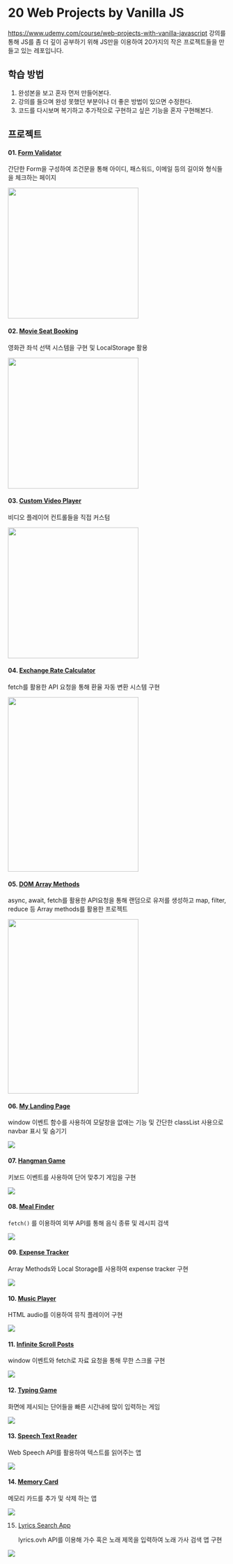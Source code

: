 # 20 Web Projects by Vanilla JS

https://www.udemy.com/course/web-projects-with-vanilla-javascript 강의를 통해 JS를 좀 더 깊이 공부하기 위해 JS만을 이용하여 20가지의 작은 프로젝트들을 만들고 있는 레포입니다.



## 학습 방법

1. 완성본을 보고 혼자 먼저 만들어본다.
2. 강의를 들으며  완성 못했던 부분이나 더 좋은 방법이 있으면 수정한다.
3. 코드를 다시보며 복기하고 추가적으로 구현하고 싶은 기능을 혼자 구현해본다.



## 프로젝트

#### 01. [Form Validator](https://github.com/jin0106/20-Web-projects-by-Vanilla-JS/tree/master/01.%20Form%20Validator)

간단한 Form을 구성하여 조건문을 통해 아이디, 패스워드, 이메일 등의 길이와 형식들을 체크하는 페이지

<img src="https://raw.githubusercontent.com/jin0106/20-Web-projects-by-Vanilla-JS/master/01.%20Form%20Validator/readme.assets/image-20211212160119588.png" style: width=300>

#### 02. [Movie Seat Booking](https://github.com/jin0106/20-Web-projects-by-Vanilla-JS/tree/master/02.%20Movie%20Seat%20Booking)

영화관 좌석 선택 시스템을 구현 및 LocalStorage 활용

<img src="https://github.com/jin0106/20-Web-projects-by-Vanilla-JS/raw/master/02.%20Movie%20Seat%20Booking/readme.assets/image-20211212205954205.png" style: width=300>

#### 03. [Custom Video Player](https://github.com/jin0106/20-Web-projects-by-Vanilla-JS/tree/master/03.%20Custom%20Video%20Player)

비디오 플레이어 컨트롤들을 직접 커스텀

<img src="https://github.com/jin0106/20-Web-projects-by-Vanilla-JS/raw/master/03.%20Custom%20Video%20Player/readme.assets/image-20211213133349365.png" style : width=300>

#### 04. [Exchange Rate Calculator](https://github.com/jin0106/20-Web-projects-by-Vanilla-JS/tree/master/04.%20Exchange%20Rate%20Calculator)

fetch를 활용한 API 요청을 통해 환율 자동 변환 시스템 구현

<img src="https://github.com/jin0106/20-Web-projects-by-Vanilla-JS/raw/master/04.%20Exchange%20Rate%20Calculator/readme.assets/image-20211214123644819.png" style : width=300 height=400>

#### 05. [DOM Array Methods](https://github.com/jin0106/20-Web-projects-by-Vanilla-JS/tree/master/05.%20DOM%20Array%20Methods)

async, await, fetch를 활용한 API요청을 통해 랜덤으로 유저를 생성하고 map, filter, reduce 등 Array methods를 활용한 프로젝트

<img src="https://github.com/jin0106/20-Web-projects-by-Vanilla-JS/raw/master/05.%20DOM%20Array%20Methods/readme.assets/image-20211215131357325.png" style : width=300 height=400>



#### 06. [My Landing Page](https://github.com/jin0106/20-Web-projects-by-Vanilla-JS/raw/master/06.%20My%20Landing%20Page)

window 이벤트 함수를 사용하여 모달창을 없애는 기능 및 간단한 classList 사용으로 navbar 표시 및 숨기기

<img align='center' src="https://github.com/jin0106/20-Web-projects-by-Vanilla-JS/raw/master/06.%20My%20Landing%20Page/readme.assets/image-20211215190319356.png"/>

#### 07. [Hangman Game](https://github.com/jin0106/20-Web-projects-by-Vanilla-JS/tree/master/07.%20Hangman%20Game)

키보드 이벤트를 사용하여 단어 맞추기 게임을 구현

<img align='center' src="https://github.com/jin0106/20-Web-projects-by-Vanilla-JS/raw/master/07.%20Hangman%20Game/readme.assets/image-20211216134340391.png"/>

#### 08. [Meal Finder](https://github.com/jin0106/20-Web-projects-by-Vanilla-JS/tree/master/08.%20Meal%20Finder)

`fetch()` 를 이용하여 외부 API를 통해 음식 종류 및 레시피 검색

<img align='center' src="https://github.com/jin0106/20-Web-projects-by-Vanilla-JS/raw/master/08.%20Meal%20Finder/readme.assets/image-20211217155829308.png"/>

#### 09. [Expense Tracker](https://github.com/jin0106/20-Web-projects-by-Vanilla-JS/tree/master/09.%20Expense%20Tracker)

Array Methods와 Local Storage를 사용하여 expense tracker 구현

<img align='center' src="https://github.com/jin0106/20-Web-projects-by-Vanilla-JS/raw/master/09.%20Expense%20Tracker/readme.assets/image-20211219121316392.png"/>



#### 10. [Music Player](https://github.com/jin0106/20-Web-projects-by-Vanilla-JS/tree/master/10.%20Music%20Player)

HTML audio를 이용하여 뮤직 플레이어 구현

<img align='center' src="https://github.com/jin0106/20-Web-projects-by-Vanilla-JS/raw/master/10.%20Music%20Player/readme.assets/image-20211219212109801.png"/>



#### 11. [Infinite Scroll Posts](https://github.com/jin0106/20-Web-projects-by-Vanilla-JS/tree/master/11.%20Infinite%20Scroll%20Posts)

window 이벤트와 fetch로 자료 요청을 통해 무한 스크롤 구현

<img src="https://github.com/jin0106/20-Web-projects-by-Vanilla-JS/raw/master/11.%20Infinite%20Scroll%20Posts/readme.assets/image-20211220221456272.png"/>



#### 12. [Typing Game](https://github.com/jin0106/20-Web-projects-by-Vanilla-JS/tree/master/11.%20Infinite%20Scroll%20Posts)

화면에 제시되는 단어들을 빠른 시간내에 많이 입력하는 게임

<img src="https://github.com/jin0106/20-Web-projects-by-Vanilla-JS/raw/master/12.%20Typing%20Game/readme.assets/image-20211221135322474.png"/>



#### 13. [Speech Text Reader](https://github.com/jin0106/20-Web-projects-by-Vanilla-JS/tree/master/13.%20Speech%20Text%20Reader)

Web Speech API를 활용하여 텍스트를 읽어주는 앱

<img src="https://github.com/jin0106/20-Web-projects-by-Vanilla-JS/raw/master/13.%20Speech%20Text%20Reader/readme.assets/Screen Shot 2021-12-22 at 1.58.47 PM.png"/>



#### 14. [Memory Card](https://github.com/jin0106/20-Web-projects-by-Vanilla-JS/tree/master/14.%20Memory%20Card)

메모리 카드를 추가 및 삭제 하는 앱

<img src="https://github.com/jin0106/20-Web-projects-by-Vanilla-JS/raw/master/14.%20Memory%20Cards/readme.assets/image-20211226212302874.png"/>



15. [Lyrics Search App](https://github.com/jin0106/20-Web-projects-by-Vanilla-JS/raw/master/15.%20Lyrics%20Search%20App)

    lyrics.ovh API를 이용해 가수 혹은 노래 제목을 입력하여 노래 가사 검색 앱 구현

<img src="https://github.com/jin0106/20-Web-projects-by-Vanilla-JS/raw/master/15.%20Lyrics%20Search%20App/readme.assets/image-20211229155822301.png"/>
